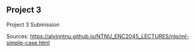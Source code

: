 ## Project 3

Project 3 Submission

Sources: https://alvinntnu.github.io/NTNU_ENC2045_LECTURES/nlp/ml-simple-case.html

